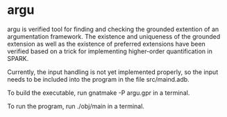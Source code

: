 # argu

argu is verified tool for finding and checking the grounded extention of
an argumentation framework. The existence and uniqueness of the grounded
extension as well as the existence of preferred extensions have been
verified based on a trick for implementing higher-order quantification
in SPARK.

Currently, the input handling is not yet implemented properly, so the
input needs to be included into the program in the file src/maind.adb.

To build the executable, run
gnatmake -P argu.gpr
in a terminal.

To run the program, run
./obj/main
in a terminal.

